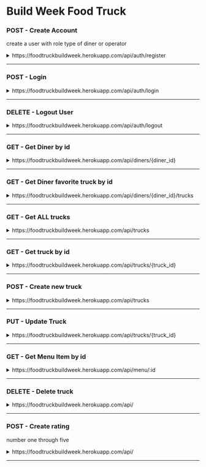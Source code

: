 # Build Week Food Truck

### POST - Create Account
create a user with role type of diner or operator
<details>
<summary>https://foodtruckbuildweek.herokuapp.com/api/auth/register</summary>

```JSON
what you need:
{
    "username": "Joe",
    "password": "1234",
    "email": "c@gmail.com",
    "role": "operator"
}

what you get back:
{
    "data": {
        "user_id": 1,
        "username": "Joe",
        "password": "$2a$08$0oUfmvlujUay2NBGG8CWJOhqhpB8gZRk/UmVa9X8NEZhUKDVIxt5S",
        "role": "operator"
    }
}
```
</details>

-----------------------------------------------------------------------------------------

### POST - Login
<details>
<summary>https://foodtruckbuildweek.herokuapp.com/api/auth/login</summary>

```JSON
what you need:
{
    "username": "Joe",
    "password": "1234"
}

what you get back:
{
    "message": "Joe is back!",
    "token": "eyJhbGciOiJIUzI1NiIsInR5cCI6IkpXVCJ9.eyJzdWJqZWN0IjoxLCJ1c2VybmFtZSI6IkpvZSIsImlhdCI6MTYxNzIwMDYxMSwiZXhwIjoxNjE3Mjg3MDExfQ.5FpUhxzDRrpl73-4zWpOJSmv2W7vtwrwilAFQ__wdIc"
}
```
</details>

-----------------------------------------------------------------------------------------

### DELETE - Logout User
<details>
<summary>https://foodtruckbuildweek.herokuapp.com/api/auth/logout</summary>

```JSON
Status: 200 OK
```
</details>

-----------------------------------------------------------------------------------------

### GET - Get Diner by id
<details>
<summary>https://foodtruckbuildweek.herokuapp.com/api/diners/{diner_id}</summary>

```JSON
what you get back:
{
    "diner_id": 2,
    "longitude": "01.44888",
    "latitude": "90.12322",
    "diner_favetruck_id": 2
}
    
    
```
</details>

-----------------------------------------------------------------------------------------

### GET - Get Diner favorite truck by id
<details>
<summary>https://foodtruckbuildweek.herokuapp.com/api/diners/{diner_id}/trucks</summary>

```JSON
what you get back:
[
    {
        "truck_id": 1,
        "truck_img": "arturo-rey-m6fYkq_P2Cc-unsplash.jpg",
        "cuisine_type": "french",
        "departure_time": "19:00:00",
        "longitude": "44.88888",
        "latitude": "22.12121",
        "diner_favetruck_id": 3,
        "diner_id": 1
    }
]
```
</details>

-----------------------------------------------------------------------------------------

### GET - Get ALL trucks
<details>
<summary>https://foodtruckbuildweek.herokuapp.com/api/trucks</summary>

```JSON
what you get back:
[
    {
        "truck_id": 1,
        "truck_img": "arturo-rey-m6fYkq_P2Cc-unsplash.jpg",
        "cuisine_type": "french",
        "departure_time": "19:00:00",
        "longitude": "99.00333",
        "latitude": "44.77777"
    },
    {
        "truck_id": 2,
        "truck_img": "s-o-c-i-a-l-c-u-t--eeAvufLf9A-unsplash.jpg",
        "cuisine_type": "vietnamese",
        "departure_time": "17:00:00",
        "longitude": "91.00998",
        "latitude": "14.75577"
    },
    {
        "truck_id": 3,
        "truck_img": "harry-gillen-b2gdRynjL9Q-unsplash.jpg",
        "cuisine_type": "mexican",
        "departure_time": "21:00:00",
        "longitude": "90.00322",
        "latitude": "77.76654"
    }
]
```
</details>

-----------------------------------------------------------------------------------------

### GET - Get truck by id
<details>
<summary>https://foodtruckbuildweek.herokuapp.com/api/trucks/{truck_id}</summary>

```JSON
what you get back:
{
    "truck_id": 1,
    "truck_img": "arturo-rey-m6fYkq_P2Cc-unsplash.jpg",
    "cuisine_type": "french",
    "departure_time": "19:00:00",
    "longitude": "99.00333",
    "latitude": "44.77777"
}
```
</details>

-----------------------------------------------------------------------------------------


### POST - Create new truck
<details>
<summary>https://foodtruckbuildweek.herokuapp.com/api/trucks</summary>

```JSON
what you need: 
{
    "truck_img": "eugene-chystiakov-nlHdn7AhJHY-unsplash.jpg",
    "cuisine_type": "american",
    "departure_time": "11:00pm",
    "longitude": "12.12121",
    "latitude": "13.13133"
}

what you get back: 

{
    "truck_id": 4,
    "truck_img": "eugene-chystiakov-nlHdn7AhJHY-unsplash.jpg",
    "cuisine_type": "american",
    "departure_time": "23:00:00",
    "longitude": "12.12121",
    "latitude": "13.13133"
}
```
</details>

-----------------------------------------------------------------------------------------

### PUT - Update Truck
<details>
<summary>https://foodtruckbuildweek.herokuapp.com/api/trucks/{truck_id}</summary>

```JSON
What you need: 
{
    "truck_id": 2, 
    "truck_img": "eugene-chystiakov-nlHdn7AhJHY-unsplash.jpg",
    "cuisine_type": "eithopian",
    "departure_time": "11:11pm",
    "longitude": "15.12121",
    "latitude": "13.13443"
}

What you get is:
Status: 200 Ok
```
</details>

-----------------------------------------------------------------------------------------

### GET - Get Menu Item by id 
<details>
<summary>https://foodtruckbuildweek.herokuapp.com/api/menu/:id</summary>

```JSON

    {item_name: 'tacos', item_description: '3 soft shell tacos', item_img: 'krisztian-tabori-ZQf4jzkpz1k-unsplash.jpg', item_price: '8.99'},
    
```
</details>

-----------------------------------------------------------------------------------------

### DELETE - Delete truck
<details>
<summary>https://foodtruckbuildweek.herokuapp.com/api/</summary>

```JSON
HttpStatus OK
```
</details>


-----------------------------------------------------------------------------------------

### POST - Create rating

number one through five

<details>
<summary>https://foodtruckbuildweek.herokuapp.com/api/</summary>

```JSON

 {rating: 5, truck_id: 3, menuitem_id: 1}

```
</details>

-----------------------------------------------------------------------------------------

